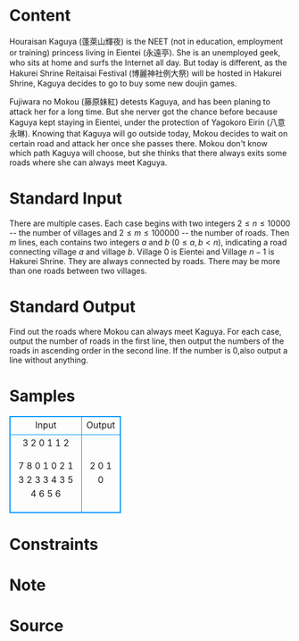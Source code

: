 
# Content

Houraisan Kaguya (蓬萊山輝夜) is the NEET (not in education, employment or training) princess living in Eientei (永遠亭). She is an unemployed geek, who sits at home and surfs the Internet all day. But today is different, as the Hakurei Shrine Reitaisai Festival (博麗神社例大祭) will be hosted in Hakurei Shrine, Kaguya decides to go to buy some new doujin games. 

Fujiwara no Mokou (藤原妹紅) detests Kaguya, and has been planing to attack her for a long time. But she nerver got the chance before because Kaguya kept staying in Eientei, under the protection of Yagokoro Eirin (八意永琳). Knowing that Kaguya will go outside today, Mokou decides to wait on certain road and attack her once she passes there. Mokou don't know which path Kaguya will choose, but she thinks that there always exits some roads where she can always meet Kaguya.

# Standard Input

There are multiple cases. Each case begins with two integers $2\leq n\leq 10000$ -- the number of villages and $2\leq m\leq 100000$ -- the number of roads. Then $m$ lines, each contains two integers $a$ and $b$ ($0\leq a, b < n$), indicating a road connecting village $a$ and village $b$. Village $0$ is Eientei and Village $n-1$ is Hakurei Shrine. They are always connected by roads. There may be more than one roads between two villages.

# Standard Output

Find out the roads where Mokou can always meet Kaguya. For each case, output the number of roads in the first line, then output the numbers of the roads in ascending order in the second line. If the number is $0$,also output a line without anything.

# Samples

<style>
        table,table tr th, table tr td { border:1px solid #0094ff; }
        table { width: 200px; min-height: 25px; line-height: 25px; text-align: center; border-collapse: collapse;}   
    </style>
<table>
	<tr>
		<td>Input</td>
		<td>Output</td>
	</tr>
<tr><td>3 2
0 1
1 2

7 8
0 1
0 2
1 3
2 3
3 4
3 5
4 6
5 6</td><td>2
0 1
0</td></tr></table>


# Constraints



# Note



# Source


